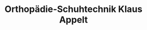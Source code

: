 ---
title: "Orthopädie-Schuhtechnik Klaus Appelt"
url: /schipkau/orthopaedie-schuhtechnik-klaus-appelt/
shop: Schuhe
---
